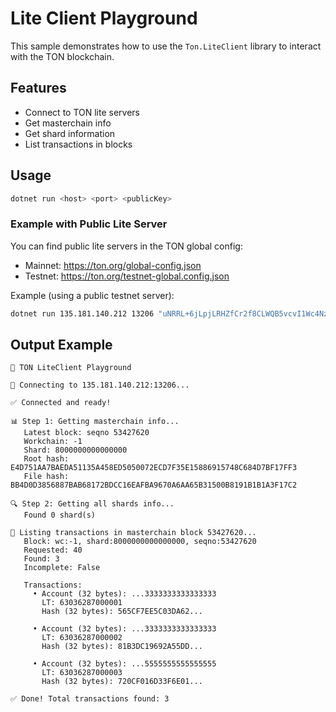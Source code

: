 # Lite Client Playground

This sample demonstrates how to use the `Ton.LiteClient` library to interact with the TON blockchain.

## Features

- Connect to TON lite servers
- Get masterchain info
- Get shard information
- List transactions in blocks

## Usage

```bash
dotnet run <host> <port> <publicKey>
```

### Example with Public Lite Server

You can find public lite servers in the TON global config:
- Mainnet: https://ton.org/global-config.json
- Testnet: https://ton.org/testnet-global.config.json

Example (using a public testnet server):
```bash
dotnet run 135.181.140.212 13206 "uNRRL+6jLpjLRHZfCr2f8CLWQB5vcvI1Wc4NzK8VbFQ="
```

## Output Example

```
🚀 TON LiteClient Playground

📡 Connecting to 135.181.140.212:13206...

✅ Connected and ready!

📊 Step 1: Getting masterchain info...
   Latest block: seqno 53427620
   Workchain: -1
   Shard: 8000000000000000
   Root hash: E4D751AA7BAEDA51135A458ED5050072ECD7F35E15886915748C684D7BF17FF3
   File hash: BB4D0D3856887BAB68172BDCC16EAFBA9670A6AA65B31500B8191B1B1A3F17C2

🔍 Step 2: Getting all shards info...
   Found 0 shard(s)

📝 Listing transactions in masterchain block 53427620...
   Block: wc:-1, shard:8000000000000000, seqno:53427620
   Requested: 40
   Found: 3
   Incomplete: False

   Transactions:
     • Account (32 bytes): ...3333333333333333
       LT: 63036287000001
       Hash (32 bytes): 565CF7EE5C03DA62...

     • Account (32 bytes): ...3333333333333333
       LT: 63036287000002
       Hash (32 bytes): 81B3DC19692A55DD...

     • Account (32 bytes): ...5555555555555555
       LT: 63036287000003
       Hash (32 bytes): 720CF016D33F6E01...

✅ Done! Total transactions found: 3
```

